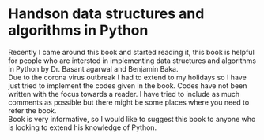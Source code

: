 # Handson data structures and algorithms in Python

Recently I came around this book and started reading it, this book is helpful for people who are intersted in implementing data structures and algorithms in Python by Dr. Basant agarwal and Benjamin Baka.
 </br>
 Due to the corona virus outbreak I had to extend to my holidays so I have just tried to implement the codes given in the book. Codes have
 not been written with the focus towards a reader. I have tried to include as much comments as possible but there might be some places where
 you need to refer the book.
 </br>
 Book is very informative, so I would like to suggest this book to anyone who is looking to extend his knowledge of Python.
